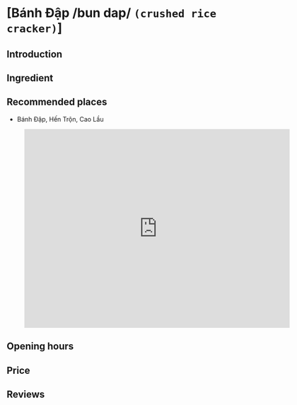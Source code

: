 # [Bánh Đập /bun dap/ `(crushed rice cracker)`]

## Introduction

## Ingredient

## Recommended places

 - Bánh Đập, Hến Trộn, Cao Lầu
<figure class="map-container">
  <iframe src="https://www.google.com/maps/embed?pb=!1m18!1m12!1m3!1d3837.6776252699296!2d108.33020567518392!3d15.873531944647029!2m3!1f0!2f0!3f0!3m2!1i1024!2i768!4f13.1!3m3!1m2!1s0x31420da2bf968731%3A0x893fb4dfb235521c!2zQsOhbmggxJDhuq1wLCBI4bq_biBUcuG7mW4sIENhbyBM4bqndQ!5e0!3m2!1sen!2s!4v1688193114206!5m2!1sen!2s" width="600" height="450" style="border:0;" allowfullscreen="" loading="lazy" referrerpolicy="no-referrer-when-downgrade"></iframe>
</figure>

## Opening hours

## Price

## Reviews
